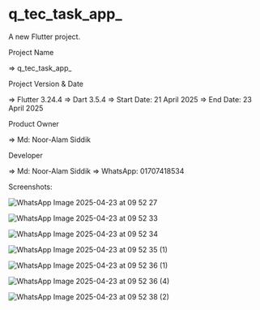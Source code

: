 # q_tec_task_app_

A new Flutter project.

Project Name

=> q_tec_task_app_

Project Version & Date

=> Flutter 3.24.4
=> Dart 3.5.4
=> Start Date: 21 April 2025
=> End Date: 23 April 2025

Product Owner

=> Md: Noor-Alam Siddik

Developer

=> Md: Noor-Alam Siddik
=> WhatsApp: 01707418534

Screenshots:

![WhatsApp Image 2025-04-23 at 09 52 27](https://github.com/user-attachments/assets/0ffdc8be-a9bd-47a7-a348-41a76e823b41)

![WhatsApp Image 2025-04-23 at 09 52 33](https://github.com/user-attachments/assets/5895e8f3-aed5-4b95-9ad6-ade6d1910f2d)

![WhatsApp Image 2025-04-23 at 09 52 34](https://github.com/user-attachments/assets/d129752f-4f87-44b2-b98a-c2c266e5efe7)

![WhatsApp Image 2025-04-23 at 09 52 35 (1)](https://github.com/user-attachments/assets/e0d03e04-50e5-4d49-bac0-fc8f20e5ce72)

![WhatsApp Image 2025-04-23 at 09 52 36 (1)](https://github.com/user-attachments/assets/3abdbf7e-3eab-407e-82c9-9a006f743998)

![WhatsApp Image 2025-04-23 at 09 52 36 (4)](https://github.com/user-attachments/assets/9f735820-744a-477a-b426-cd078743a3ed)

![WhatsApp Image 2025-04-23 at 09 52 38 (2)](https://github.com/user-attachments/assets/4352ce0e-0e7d-4de8-90dd-e8f4501c1702)



